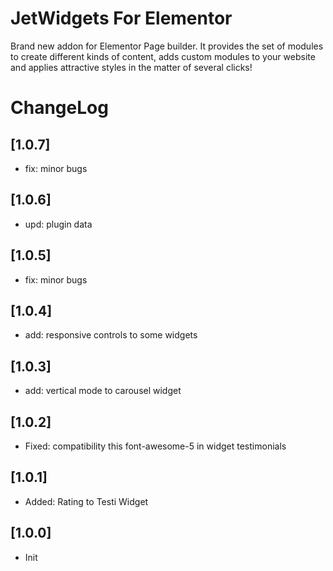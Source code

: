 # JetWidgets For Elementor

Brand new addon for Elementor Page builder. It provides the set of modules to create different kinds of content, adds custom modules to your website and applies attractive styles in the matter of several clicks!

# ChangeLog

## [1.0.7]
* fix: minor bugs

## [1.0.6]
* upd: plugin data

## [1.0.5]
* fix: minor bugs

## [1.0.4]
* add: responsive controls to some widgets

## [1.0.3]
* add: vertical mode to carousel widget

## [1.0.2]
* Fixed: compatibility this font-awesome-5 in widget testimonials

## [1.0.1]
* Added: Rating to Testi Widget

## [1.0.0]
* Init
